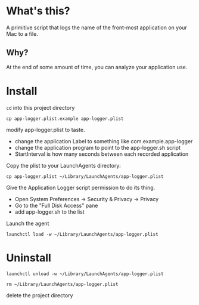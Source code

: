 # What's this?

A primitive script that logs the name of the front-most application on your Mac to a file.

## Why?

At the end of some amount of time, you can analyze your application use.

# Install

`cd` into this project directory

`cp app-logger.plist.example app-logger.plist`

modify app-logger.plist to taste.

* change the application Label to something like com.example.app-logger
* change the application program to point to the app-logger.sh script
* StartInterval is how many seconds between each recorded application


Copy the plist to your LaunchAgents directory:

`cp app-logger.plist ~/Library/LaunchAgents/app-logger.plist`

Give the Application Logger script permission to do its thing.
* Open System Preferences -> Security & Privacy -> Privacy
* Go to the "Full Disk Access" pane
* add app-logger.sh to the list


Launch the agent

`launchctl load -w ~/Library/LaunchAgents/app-logger.plist`


# Uninstall

`launchctl unload -w ~/Library/LaunchAgents/app-logger.plist`

`rm ~/Library/LaunchAgents/app-logger.plist`

delete the project directory
